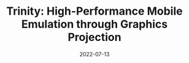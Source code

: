 ---
title: "Trinity: High-Performance Mobile Emulation through Graphics Projection"
collection: publications
permalink: /publication/trinity-emulator
date: 2022-07-13
venue: "OSDI'22"
type: 'conf'
selected: 'true'
pdf: 'osdi22-trinity.pdf'
authors: 'Di Gao, Hao Lin, Zhenhua Li, Chengen Huang, Yunhao Liu, Feng Qian, Liangyi Gong, and Tianyin Xu'
repo: 'https://github.com/TrinityEmulator/TrinityEmulator'
slide: 'osdi22-trinity-slide.pdf'
---